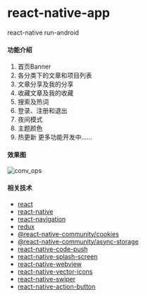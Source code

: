 # react-native-app
react-native run-android
#### 功能介绍
1. 首页Banner
2. 各分类下的文章和项目列表
3. 文章分享及我的分享
4. 收藏文章及我的收藏
5. 搜索及热词
6. 登录、注册和退出
7. 夜间模式
8. 主题颜色
9. 热更新
更多功能开发中......
####  效果图
![conv_ops](./review.gif)
####  相关技术
- [react](https://react.docschina.org/)
- [react-native](https://reactnative.cn/)  
- [react-navigation](https://reactnavigation.org/)
- [redux](https://www.redux.org.cn/)
- [@react-native-community/cookies](https://www.npmjs.com/package/@react-native-community/cookies)
- [@react-native-community/async-storage](https://www.npmjs.com/package/@react-native-community/async-storage)
- [react-native-code-push](https://www.npmjs.com/package/react-native-code-push)
- [react-native-splash-screen](https://www.npmjs.com/package/react-native-splash-screen)
- [react-native-webview](https://www.npmjs.com/package/react-native-webview)
- [react-native-vector-icons](https://www.npmjs.com/package/react-native-vector-icons)
- [react-native-swiper](https://www.npmjs.com/package/react-native-swiper)
- [react-native-action-button](https://www.npmjs.com/package/react-native-action-button)
